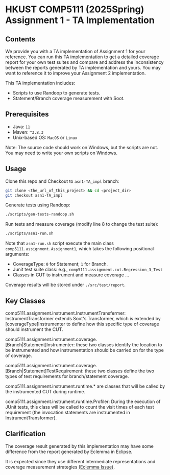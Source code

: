 # HKUST COMP5111 (2025Spring) Assignment 1 - TA Implementation

## Contents

We provide you with a TA implementation of Assignment 1 for your reference. You can run this TA implementation to get a detailed coverage report for your own test suites and compare and address the inconsistency between the reports generated by TA implementation and yours. You may want to reference it to improve your Assignment 2 implementation.

This TA implementation includes:

- Scripts to use Randoop to generate tests.
- Statement/Branch coverage measurement with Soot.

## Prerequisites

- Java: `11`
- Maven: `^3.8.3`
- Unix-based OS: `MacOS` or `Linux`

Note: The source code should work on Windows, but the scripts are not. You may need to write your own scripts on Windows.

## Usage

Clone this repo and Checkout to `asn1-TA_impl` branch:
```bash
git clone <the_url_of_this_project> && cd <project_dir>
git checkout asn1-TA_impl
```

Generate tests using Randoop:
```bash
./scripts/gen-tests-randoop.sh
```

Run tests and measure coverage (modify line 8 to change the test suite):
```bash
./scripts/asn1-run.sh
```
Note that `asn1-run.sh` script execute the main class `comp5111.assignment.Assignment1`, which takes the following 
positional arguments: 
- CoverageType: `0` for Statement; `1` for Branch.
- Junit test suite class: e.g., `comp5111.assignment.cut.Regression_3_Test`
- Classes in CUT to instrument and measure coverage ...

Coverage results will be stored under `./src/test/report`.

## Key Classes

comp5111.assignment.instrument.InstrumentTransfermer: InstrumentTransformer extends Soot's Transformer, which is extended by [coverageType]Instrumenter to define how this specific type of coverage should instrument the CUT.

comp5111.assignment.instrument.coverage.[Branch|Statement]Instrumenter: these two classes identify the location to be instrumented and how instrumentation should be carried on for the type of coverage.

comp5111.assignment.instrument.coverage.[Branch|Statement]TestRequirement: these two classes define the two types of test requirements for branch/statement coverage.

comp5111.assignment.instrument.runtime.* are classes that will be called by the instrumented CUT during runtime.

comp5111.assignment.instrument.runtime.Profiler: During the execution of JUnit tests, this class will be called to count the visit times of each test requirement (the invocation statements are instrumented in InstrumentTransformer).

## Clarification

The coverage result generated by this implementation may have some difference from the report generated by Eclemma in Eclipse. 

It is expected since they use different intermediate representations and coverage measurement strategies [(Eclemma Issue)](https://github.com/jacoco/eclemma/issues/65).
